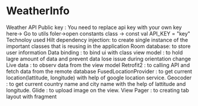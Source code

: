 # WeatherInfo
Weather API Public key : You need to replace api key with your own key here-> Go to utils foler->open constants class -> const val API_KEY  = "key"
Technoloy used
Hilt dependency injection: to create single instance of the important classes that is reusing in the application
Room database: to store user information
Data binding : to bind ui with class 
view model  : to hold lagre amount of data and prevent data lose issue during orientation change
Live data   : to observ data from the view model
Retrofit2   : to calling API and fetch data from the remote database
FusedLocationProvider : to get current location(lattitude, longitude) with help of google location service.
Geocoder   : to get current country name and city name with the help of lattitude and longitude.
Glide      : to upload image on the view.
View Pager : to creating tab layout with fragment
